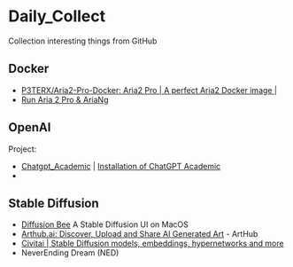 # Daily_Collect
Collection interesting things from GitHub

## Docker

- [P3TERX/Aria2-Pro-Docker: Aria2 Pro | A perfect Aria2 Docker image ](https://github.com/P3TERX/Aria2-Pro-Docker)| 
- [Run Aria 2 Pro & AriaNg](https://github.com/JaviYoung/Daily_Collect/blob/main/Docker/Aria2_Pro/runa2p.md)

## OpenAI

Project: 

- [Chatgpt_Academic](https://github.com/binary-husky/chatgpt_academic) | [Installation of ChatGPT Academic](https://github.com/JaviYoung/Daily_Collect/blob/main/OpenAI/Installation.md)
- 

## Stable Diffusion

- [Diffusion Bee](https://github.com/JaviYoung/Daily_Collect/blob/main/Stable_Diffusion/DiffusionBee.md) A Stable Diffusion UI on MacOS
- [Arthub.ai: Discover, Upload and Share AI Generated Art](https://arthub.ai/) - ArtHub 
- [Civitai | Stable Diffusion models, embeddings, hypernetworks and more](https://civitai.com/)
- NeverEnding Dream (NED) 

